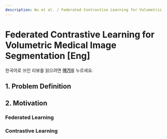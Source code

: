 ```yaml
---
description: Wu et al. / Federated Contrastive Learning for Volumetric Medical Image Segmentation / MICCAI 2021
---
```


# Federated Contrastive Learning for Volumetric Medical Image Segmentation [Eng]

한국어로 쓰인 리뷰를 읽으려면 [**여기**](https://github.com/2na-97/awesome-reviews-kaist/blob/master/paper-review/2021-fall-paper-review/miccai-2021-federated-contrastive-learning-kor.md)를 누르세요.

## 1. Problem Definition

## 2. Motivation
### Federated Learning
### Contrastive Learning
